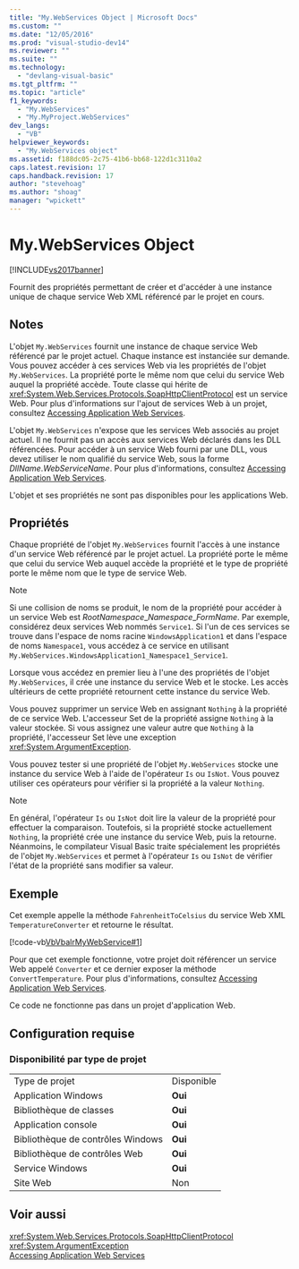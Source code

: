 ```yaml
---
title: "My.WebServices Object | Microsoft Docs"
ms.custom: ""
ms.date: "12/05/2016"
ms.prod: "visual-studio-dev14"
ms.reviewer: ""
ms.suite: ""
ms.technology: 
  - "devlang-visual-basic"
ms.tgt_pltfrm: ""
ms.topic: "article"
f1_keywords: 
  - "My.WebServices"
  - "My.MyProject.WebServices"
dev_langs: 
  - "VB"
helpviewer_keywords: 
  - "My.WebServices object"
ms.assetid: f188dc05-2c75-41b6-bb68-122d1c3110a2
caps.latest.revision: 17
caps.handback.revision: 17
author: "stevehoag"
ms.author: "shoag"
manager: "wpickett"
---
```

# My.WebServices Object
[!INCLUDE[vs2017banner](../../../csharp/includes/vs2017banner.md)]

Fournit des propriétés permettant de créer et d'accéder à une instance unique de chaque service Web XML référencé par le projet en cours.  
  
## Notes  
 L'objet `My.WebServices` fournit une instance de chaque service Web référencé par le projet actuel.  Chaque instance est instanciée sur demande.  Vous pouvez accéder à ces services Web via les propriétés de l'objet `My.WebServices`.  La propriété porte le même nom que celui du service Web auquel la propriété accède.  Toute classe qui hérite de <xref:System.Web.Services.Protocols.SoapHttpClientProtocol> est un service Web.  Pour plus d'informations sur l'ajout de services Web à un projet, consultez [Accessing Application Web Services](../../../visual-basic/developing-apps/programming/accessing-application-web-services.md).  
  
 L'objet `My.WebServices` n'expose que les services Web associés au projet actuel.  Il ne fournit pas un accès aux services Web déclarés dans les DLL référencées.  Pour accéder à un service Web fourni par une DLL, vous devez utiliser le nom qualifié du service Web, sous la forme *DllName*.*WebServiceName*.  Pour plus d'informations, consultez [Accessing Application Web Services](../../../visual-basic/developing-apps/programming/accessing-application-web-services.md).  
  
 L'objet et ses propriétés ne sont pas disponibles pour les applications Web.  
  
## Propriétés  
 Chaque propriété de l'objet `My.WebServices` fournit l'accès à une instance d'un service Web référencé par le projet actuel.  La propriété porte le même que celui du service Web auquel accède la propriété et le type de propriété porte le même nom que le type de service Web.  
  
> [!NOTE]
>  Si une collision de noms se produit, le nom de la propriété pour accéder à un service Web est *RootNamespace*\_*Namespace*\_*FormName*.  Par exemple, considérez deux services Web nommés `Service1`.  Si l'un de ces services se trouve dans l'espace de noms racine `WindowsApplication1` et dans l'espace de noms `Namespace1`, vous accédez à ce service en utilisant `My.WebServices.WindowsApplication1_Namespace1_Service1`.  
  
 Lorsque vous accédez en premier lieu à l'une des propriétés de l'objet `My.WebServices`, il crée une instance du service Web et le stocke.  Les accès ultérieurs de cette propriété retournent cette instance du service Web.  
  
 Vous pouvez supprimer un service Web en assignant `Nothing` à la propriété de ce service Web.  L'accesseur Set de la propriété assigne `Nothing` à la valeur stockée.  Si vous assignez une valeur autre que `Nothing` à la propriété, l'accesseur Set lève une exception <xref:System.ArgumentException>.  
  
 Vous pouvez tester si une propriété de l'objet `My.WebServices` stocke une instance du service Web à l'aide de l'opérateur `Is` ou `IsNot`.  Vous pouvez utiliser ces opérateurs pour vérifier si la propriété a la valeur `Nothing`.  
  
> [!NOTE]
>  En général, l'opérateur `Is` ou `IsNot` doit lire la valeur de la propriété pour effectuer la comparaison.  Toutefois, si la propriété stocke actuellement `Nothing`, la propriété crée une instance du service Web, puis la retourne.  Néanmoins, le compilateur Visual Basic traite spécialement les propriétés de l'objet `My.WebServices` et permet à l'opérateur `Is` ou `IsNot` de vérifier l'état de la propriété sans modifier sa valeur.  
  
## Exemple  
 Cet exemple appelle la méthode `FahrenheitToCelsius` du service Web XML `TemperatureConverter` et retourne le résultat.  
  
 [!code-vb[VbVbalrMyWebService#1](../../../visual-basic/language-reference/objects/codesnippet/VisualBasic/my-webservices-object_1.vb)]  
  
 Pour que cet exemple fonctionne, votre projet doit référencer un service Web appelé `Converter` et ce dernier exposer la méthode `ConvertTemperature`.  Pour plus d'informations, consultez [Accessing Application Web Services](../../../visual-basic/developing-apps/programming/accessing-application-web-services.md).  
  
 Ce code ne fonctionne pas dans un projet d'application Web.  
  
## Configuration requise  
  
### Disponibilité par type de projet  
  
|||  
|-|-|  
|Type de projet|Disponible|  
|Application Windows|**Oui**|  
|Bibliothèque de classes|**Oui**|  
|Application console|**Oui**|  
|Bibliothèque de contrôles Windows|**Oui**|  
|Bibliothèque de contrôles Web|**Oui**|  
|Service Windows|**Oui**|  
|Site Web|Non|  
  
## Voir aussi  
 <xref:System.Web.Services.Protocols.SoapHttpClientProtocol>   
 <xref:System.ArgumentException>   
 [Accessing Application Web Services](../../../visual-basic/developing-apps/programming/accessing-application-web-services.md)